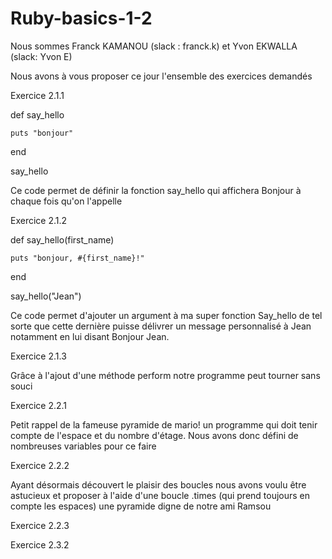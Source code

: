# Ruby-basics-1-2

Nous sommes Franck KAMANOU (slack : franck.k)
et Yvon EKWALLA (slack: Yvon E)


Nous avons à vous proposer ce jour l'ensemble des exercices demandés 


Exercice 2.1.1 

def say_hello

	puts "bonjour"

end

say_hello

Ce code permet de définir la fonction say_hello qui affichera Bonjour à chaque fois qu'on l'appelle

Exercice 2.1.2

def say_hello(first_name)

	puts "bonjour, #{first_name}!"
	
end

say_hello("Jean")


Ce code permet d'ajouter un argument à ma super fonction Say_hello de tel sorte que cette dernière puisse délivrer un message personnalisé à Jean notamment en lui disant Bonjour Jean.

Exercice 2.1.3

Grâce à l'ajout d'une méthode perform notre programme peut tourner sans souci

Exercice 2.2.1 

Petit rappel de la fameuse pyramide de mario! un programme qui doit tenir compte de l'espace et du nombre d'étage. Nous avons donc défini de nombreuses variables pour ce faire

Exercice 2.2.2

Ayant désormais découvert le plaisir des boucles nous avons voulu être astucieux et proposer à l'aide d'une boucle .times (qui prend toujours en compte les espaces) une pyramide digne de notre ami Ramsou


Exercice 2.2.3








Exercice 2.3.2


 